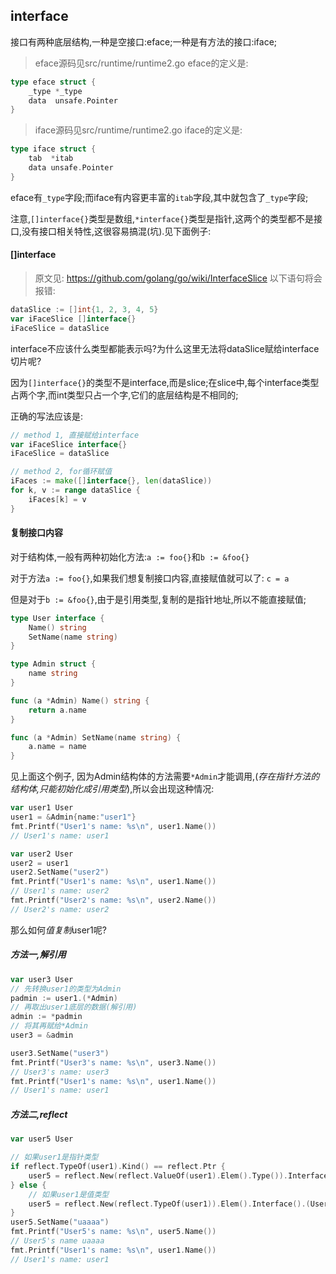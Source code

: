 ## interface
接口有两种底层结构,一种是空接口:eface;一种是有方法的接口:iface;

> eface源码见src/runtime/runtime2.go
eface的定义是:
```go
type eface struct {
	_type *_type
	data  unsafe.Pointer
}
```

> iface源码见src/runtime/runtime2.go
iface的定义是:
```go
type iface struct {
	tab  *itab
	data unsafe.Pointer
}
```
eface有`_type`字段;而iface有内容更丰富的`itab`字段,其中就包含了`_type`字段;

注意,`[]interface{}`类型是数组,`*interface{}`类型是指针,这两个的类型都不是接口,没有接口相关特性,这很容易搞混(坑).见下面例子:

#### []interface
> 原文见: https://github.com/golang/go/wiki/InterfaceSlice
以下语句将会报错:
```go
dataSlice := []int{1, 2, 3, 4, 5}
var iFaceSlice []interface{}
iFaceSlice = dataSlice
```
interface不应该什么类型都能表示吗?为什么这里无法将dataSlice赋给interface切片呢?

因为`[]interface{}`的类型不是interface,而是slice;在slice中,每个interface类型占两个字,而int类型只占一个字,它们的底层结构是不相同的;

正确的写法应该是:
```go
// method 1, 直接赋给interface
var iFaceSlice interface{}
iFaceSlice = dataSlice

// method 2, for循环赋值
iFaces := make([]interface{}, len(dataSlice))
for k, v := range dataSlice {
    iFaces[k] = v
}
```

#### 复制接口内容
对于结构体,一般有两种初始化方法:`a := foo{}`和`b := &foo{}`

对于方法`a := foo{}`,如果我们想复制接口内容,直接赋值就可以了: `c = a`

但是对于`b := &foo{}`,由于是引用类型,复制的是指针地址,所以不能直接赋值;

```go
type User interface {
	Name() string
	SetName(name string)
}

type Admin struct {
	name string
}

func (a *Admin) Name() string {
	return a.name
}

func (a *Admin) SetName(name string) {
	a.name = name
}
```
见上面这个例子, 因为Admin结构体的方法需要`*Admin`才能调用,(*存在指针方法的结构体,只能初始化成引用类型*),所以会出现这种情况:
```go
var user1 User
user1 = &Admin{name:"user1"}
fmt.Printf("User1's name: %s\n", user1.Name())
// User1's name: user1

var user2 User
user2 = user1
user2.SetName("user2")
fmt.Printf("User1's name: %s\n", user1.Name())
// User1's name: user2
fmt.Printf("User2's name: %s\n", user2.Name())
// User2's name: user2
```

那么如何*值复制*user1呢?

##### 方法一,解引用
```go
var user3 User
// 先转换user1的类型为Admin
padmin := user1.(*Admin)
// 再取出user1底层的数据(解引用)
admin := *padmin
// 将其再赋给*Admin
user3 = &admin

user3.SetName("user3")
fmt.Printf("User3's name: %s\n", user3.Name())
// User3's name: user3
fmt.Printf("User1's name: %s\n", user1.Name())
// User1's name: user1
```

##### 方法二,reflect
```go
var user5 User

// 如果user1是指针类型
if reflect.TypeOf(user1).Kind() == reflect.Ptr {
	user5 = reflect.New(reflect.ValueOf(user1).Elem().Type()).Interface().(User)
} else {
	// 如果user1是值类型
	user5 = reflect.New(reflect.TypeOf(user1)).Elem().Interface().(User)
}
user5.SetName("uaaaa")
fmt.Printf("User5's name: %s\n", user5.Name())
// User5's name uaaaa
fmt.Printf("User1's name: %s\n", user1.Name())
// User1's name: user1
```